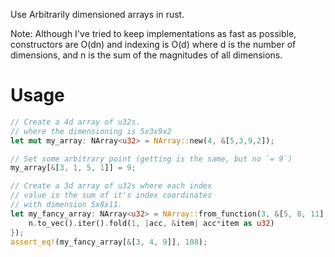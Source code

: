 Use Arbitrarily dimensioned arrays in rust.

Note: Although I've tried to keep implementations as fast as possible, constructors are O(dn) and
indexing is O(d) where d is the number of dimensions, and n is the sum of the magnitudes of all
dimensions.

Usage
=====


```rust
// Create a 4d array of u32s.
// where the dimensioning is 5x3x9x2
let mut my_array: NArray<u32> = NArray::new(4, &[5,3,9,2]);

// Set some arbitrary point (getting is the same, but no `= 9`)
my_array[&[3, 1, 5, 1]] = 9;

// Create a 3d array of u32s where each index
// value is the sum of it's index coordinates
// with dimension 5x8x11.
let my_fancy_array: NArray<u32> = NArray::from_function(3, &[5, 8, 11], |n: &[usize]| {
    n.to_vec().iter().fold(1, |acc, &item| acc*item as u32)
});
assert_eq!(my_fancy_array[&[3, 4, 9]], 108);

```
